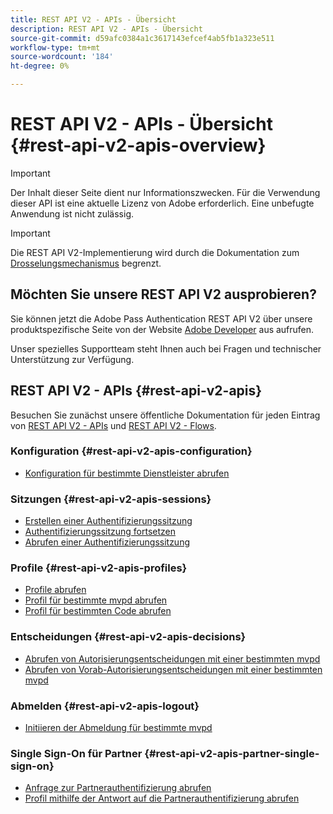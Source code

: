 ```yaml
---
title: REST API V2 - APIs - Übersicht
description: REST API V2 - APIs - Übersicht
source-git-commit: d59afc0384a1c3617143efcef4ab5fb1a323e511
workflow-type: tm+mt
source-wordcount: '184'
ht-degree: 0%

---
```



# REST API V2 - APIs - Übersicht {#rest-api-v2-apis-overview}

>[!IMPORTANT]
>
> Der Inhalt dieser Seite dient nur Informationszwecken. Für die Verwendung dieser API ist eine aktuelle Lizenz von Adobe erforderlich. Eine unbefugte Anwendung ist nicht zulässig.

>[!IMPORTANT]
>
> Die REST API V2-Implementierung wird durch die Dokumentation zum [Drosselungsmechanismus](/help/authentication/throttling-mechanism.md) begrenzt.

## Möchten Sie unsere REST API V2 ausprobieren?

Sie können jetzt die Adobe Pass Authentication REST API V2 über unsere produktspezifische Seite von der Website [Adobe Developer](https://developer.adobe.com/adobe-pass/) aus aufrufen.

Unser spezielles Supportteam steht Ihnen auch bei Fragen und technischer Unterstützung zur Verfügung.

## REST API V2 - APIs {#rest-api-v2-apis}

Besuchen Sie zunächst unsere öffentliche Dokumentation für jeden Eintrag von [REST API V2 - APIs](./rest-api-v2-apis-overview.md) und [REST API V2 - Flows](../flows/rest-api-v2-flows-overview.md).

### Konfiguration {#rest-api-v2-apis-configuration}

* [Konfiguration für bestimmte Dienstleister abrufen](configuration-apis/rest-api-v2-configuration-apis-retrieve-configuration-for-specific-service-provider.md)

### Sitzungen {#rest-api-v2-apis-sessions}

* [Erstellen einer Authentifizierungssitzung](sessions-apis/rest-api-v2-sessions-apis-create-authentication-session.md)
* [Authentifizierungssitzung fortsetzen](sessions-apis/rest-api-v2-sessions-apis-resume-authentication-session.md)
* [Abrufen einer Authentifizierungssitzung](sessions-apis/rest-api-v2-sessions-apis-retrieve-authentication-session-information-using-code.md)

### Profile {#rest-api-v2-apis-profiles}

* [Profile abrufen](profiles-apis/rest-api-v2-profiles-apis-retrieve-profiles.md)
* [Profil für bestimmte mvpd abrufen](profiles-apis/rest-api-v2-profiles-apis-retrieve-profile-for-specific-mvpd.md)
* [Profil für bestimmten Code abrufen](profiles-apis/rest-api-v2-profiles-apis-retrieve-profile-for-specific-code.md)

### Entscheidungen {#rest-api-v2-apis-decisions}

* [Abrufen von Autorisierungsentscheidungen mit einer bestimmten mvpd](decisions-apis/rest-api-v2-decisions-apis-retrieve-authorization-decisions-using-specific-mvpd.md)
* [Abrufen von Vorab-Autorisierungsentscheidungen mit einer bestimmten mvpd](decisions-apis/rest-api-v2-decisions-apis-retrieve-preauthorization-decisions-using-specific-mvpd.md)

### Abmelden {#rest-api-v2-apis-logout}

* [Initiieren der Abmeldung für bestimmte mvpd](logout-apis/rest-api-v2-logout-apis-initiate-logout-for-specific-mvpd.md)

### Single Sign-On für Partner {#rest-api-v2-apis-partner-single-sign-on}

* [Anfrage zur Partnerauthentifizierung abrufen](partner-single-sign-on-apis/rest-api-v2-partner-single-sign-on-apis-retrieve-partner-authentication-request.md)
* [Profil mithilfe der Antwort auf die Partnerauthentifizierung abrufen](partner-single-sign-on-apis/rest-api-v2-partner-single-sign-on-apis-retrieve-profile-using-partner-authentication-response.md)
